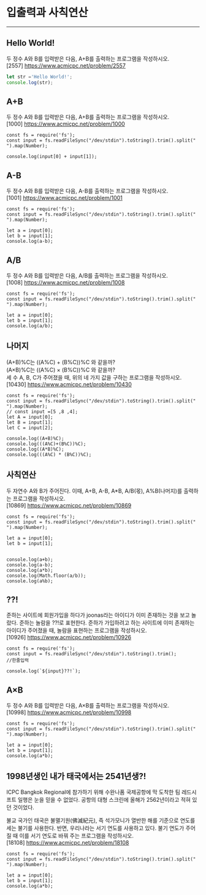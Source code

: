 입출력과 사칙연산
====
--------------------------
## Hello World!  
두 정수 A와 B를 입력받은 다음, A+B를 출력하는 프로그램을 작성하시오.   
[2557] <https://www.acmicpc.net/problem/2557>
```js
let str ='Hello World!';
console.log(str);
```


## A+B  
두 정수 A와 B를 입력받은 다음, A+B를 출력하는 프로그램을 작성하시오.   
[1000] <https://www.acmicpc.net/problem/1000>   
```jS
const fs = require('fs');
const input = fs.readFileSync("/dev/stdin").toString().trim().split(" ").map(Number);

console.log(input[0] + input[1]);
```

## A-B  
두 정수 A와 B를 입력받은 다음, A-B를 출력하는 프로그램을 작성하시오.   
[1001] <https://www.acmicpc.net/problem/1001>   
```jS
const fs = require('fs');
const input = fs.readFileSync("/dev/stdin").toString().trim().split(" ").map(Number);

let a = input[0];
let b = input[1];
console.log(a-b);
```

## A/B 
두 정수 A와 B를 입력받은 다음, A/B를 출력하는 프로그램을 작성하시오.   
[1008] <https://www.acmicpc.net/problem/1008>   
```jS
const fs = require('fs');
const input = fs.readFileSync("/dev/stdin").toString().trim().split(" ").map(Number);

let a = input[0];
let b = input[1];
console.log(a/b);
```

## 나머지 
(A+B)%C는 ((A%C) + (B%C))%C 와 같을까?   
(A×B)%C는 ((A%C) × (B%C))%C 와 같을까?   
세 수 A, B, C가 주어졌을 때, 위의 네 가지 값을 구하는 프로그램을 작성하시오.   
[10430] <https://www.acmicpc.net/problem/10430>   
```jS
const fs = require('fs');
const input = fs.readFileSync("/dev/stdin").toString().trim().split(" ").map(Number);
// const input =[5 ,8 ,4];
let A = input[0];
let B = input[1];
let C = input[2];

console.log((A+B)%C);
console.log(((A%C)+(B%C))%C);
console.log((A*B)%C);
console.log(((A%C) * (B%C))%C);
```

## 사칙연산
두 자연수 A와 B가 주어진다.  이때, A+B, A-B, A*B, A/B(몫), A%B(나머지)를 출력하는 프로그램을 작성하시오.   
[10869] <https://www.acmicpc.net/problem/10869>   
```jS
const fs = require('fs');
const input = fs.readFileSync("/dev/stdin").toString().trim().split(" ").map(Number);

let a = input[0];
let b = input[1];


console.log(a+b);
console.log(a-b);
console.log(a*b);
console.log(Math.floor(a/b));
console.log(a%b);
```

## ??!
준하는 사이트에 회원가입을 하다가 joonas라는 아이디가 이미 존재하는 것을 보고 놀랐다. 준하는 놀람을 ??!로 표현한다. 준하가 가입하려고 하는 사이트에 이미 존재하는 아이디가 주어졌을 때, 놀람을 표현하는 프로그램을 작성하시오.   
[10926] <https://www.acmicpc.net/problem/10926>   
```jS
const fs = require('fs');
const input = fs.readFileSync("/dev/stdin").toString().trim();
//한줄입력

console.log(`${input}??!`);
```

## A×B
두 정수 A와 B를 입력받은 다음, A×B를 출력하는 프로그램을 작성하시오.   
[10998] <https://www.acmicpc.net/problem/10998>   
```jS
const fs = require('fs');
const input = fs.readFileSync("/dev/stdin").toString().trim().split(" ").map(Number);

let a = input[0];
let b = input[1];
console.log(a*b);
```

## 1998년생인 내가 태국에서는 2541년생?!
ICPC Bangkok Regional에 참가하기 위해 수완나품 국제공항에 막 도착한 팀 레드시프트 일행은 눈을 믿을 수 없었다. 공항의 대형 스크린에 올해가 2562년이라고 적혀 있던 것이었다.

불교 국가인 태국은 불멸기원(佛滅紀元), 즉 석가모니가 열반한 해를 기준으로 연도를 세는 불기를 사용한다. 반면, 우리나라는 서기 연도를 사용하고 있다. 불기 연도가 주어질 때 이를 서기 연도로 바꿔 주는 프로그램을 작성하시오.  
[18108] <https://www.acmicpc.net/problem/18108>   
```jS
const fs = require('fs');
const input = fs.readFileSync("/dev/stdin").toString().trim().split(" ").map(Number);

let a = input[0];
let b = input[1];
console.log(a*b);
```
